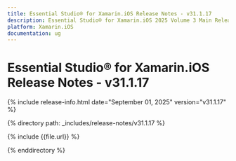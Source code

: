 ```yaml
---
title: Essential Studio® for Xamarin.iOS Release Notes - v31.1.17
description: Essential Studio® for Xamarin.iOS 2025 Volume 3 Main Release Release Notes - v31.1.17
platform: Xamarin.iOS
documentation: ug
---
```


# Essential Studio® for Xamarin.iOS  Release Notes - v31.1.17

{% include release-info.html date="September 01, 2025"  version="v31.1.17" %}

{% directory path: _includes/release-notes/v31.1.17 %}

{% include {{file.url}} %}

{% enddirectory %}